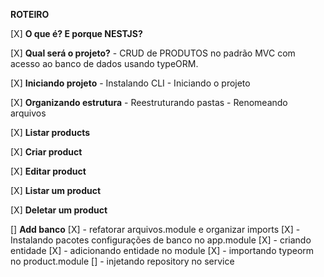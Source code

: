 
**ROTEIRO**

[X] **O que é? E porque NESTJS?**

[X] **Qual será o projeto?**
    - CRUD de PRODUTOS no padrão MVC com acesso ao banco de dados usando typeORM.
    
[X] **Iniciando projeto**
    - Instalando CLI
    - Iniciando o projeto

[X] **Organizando estrutura**
    - Reestruturando pastas
    - Renomeando arquivos

[X] **Listar products**

[X] **Criar product**

[X] **Editar product**

[X] **Listar um product**

[X] **Deletar um product**

[] **Add banco**
    [X] - refatorar arquivos.module e organizar imports
    [X] - Instalando pacotes configurações de banco no app.module
    [X] - criando entidade
    [X] - adicionando entidade no module
    [X] - importando typeorm no product.module
    []  - injetando repository no service

